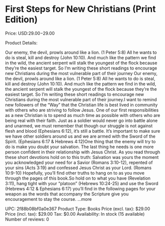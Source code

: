 # First Steps for New Christians (Print Edition)

Price: USD:$29.00-$29.00

Product Details:

Our enemy, the devil, prowls around like a lion. (1 Peter 5:8) All he wants to do is steal, kill and destroy (John 10:10). And much like the pattern we find in the wild, the ancient serpent will stalk the youngest of the flock because they’re the easiest target. So I’m writing these short readings to encourage new Christians during the most vulnerable part of their journey Our enemy, the devil, prowls around like a lion. (1 Peter 5:8) All he wants to do is steal, kill and destroy (John 10:10). And much like the pattern we find in the wild, the ancient serpent will stalk the youngest of the flock because they’re the easiest target. So I’m writing these short readings to encourage new Christians during the most vulnerable part of their journey.I want to remind new followers of the “Way” that the Christian life is best lived in community with others who are striving to follow Jesus. One of our first responsibilities as a new Christian is to spend as much time as possible with others who are being real with their faith. Just as a soldier would never go into battle alone and unarmed, we must remember that though our struggle is not against flesh and blood (Ephesians 6:12), it’s still a battle. It’s important to make sure we have other soldiers around us and we are armed with the Sword of the Spirit. (Ephesians 6:17 & Hebrews 4:12)One thing that the enemy will try to do is make you doubt your salvation. The last thing he needs is one more person confident in their relationship with Jesus Christ. As you read through these short devotions hold on to this truth: Salvation was yours the moment you acknowledged your need for a Savior (Romans 3:10-12), repented of your sins (Acts 3:19) and confessed Jesus Christ as your Lord. (Romans 10:9-10) Hopefully, you’ll find other truths to hang on to as you move through the pages of this book.So hold on to what you have (Revelation 3:11), hang tight with your “platoon” (Hebrews 10:24-25) and use the Sword (Hebrews 4:12 & Ephesians 6:17) you’ll find in the following pages for your weapon as the words that accompany the Scripture give you encouragement to stay the course. ...more

UPC: 2f88b08bf0a0e367
Product Type: Books
Price (excl. tax): $29.00
Price (incl. tax): $29.00
Tax: $0.00
Availability: In stock (15 available)
Number of reviews: 0